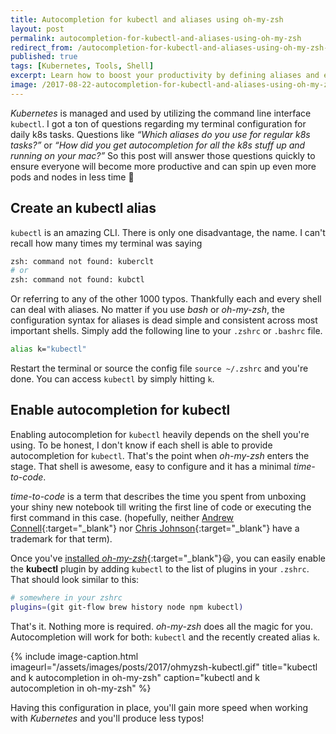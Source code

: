 ```yaml
---
title: Autocompletion for kubectl and aliases using oh-my-zsh
layout: post
permalink: autocompletion-for-kubectl-and-aliases-using-oh-my-zsh
redirect_from: /autocompletion-for-kubectl-and-aliases-using-oh-my-zsh-6b5295dc6dfb
published: true
tags: [Kubernetes, Tools, Shell]
excerpt: Learn how to boost your productivity by defining aliases and enable auto completion for kubectl
image: /2017-08-22-autocompletion-for-kubectl-and-aliases-using-oh-my-zsh.jpg
---
```

*Kubernetes* is managed and used by utilizing the command line interface `kubectl`. I got a ton of questions regarding my terminal configuration for daily k8s tasks. Questions like *“Which aliases do you use for regular k8s tasks?”* or *“How did you get autocompletion for all the k8s stuff up and running on your mac?”* 
So this post will answer those questions quickly to ensure everyone will become more productive and can spin up even more pods and nodes in less time 🚀

## Create an kubectl alias

`kubectl` is an amazing CLI. There is only one disadvantage, the name. I can't recall how many times my terminal was saying

```bash
zsh: command not found: kuberclt
# or
zsh: command not found: kubctl

```

Or referring to any of the other 1000 typos. Thankfully each and every shell can deal with aliases. No matter if you use *bash* or *oh-my-zsh*, the configuration syntax for aliases is dead simple and consistent across most important shells. Simply add the following line to your `.zshrc` or `.bashrc` file.

```bash
alias k="kubectl"

```

Restart the terminal or source the config file `source ~/.zshrc` and you're done. You can access `kubectl` by simply hitting `k`.

## Enable autocompletion for kubectl

Enabling autocompletion for `kubectl` heavily depends on the shell you're using. To be honest, I don't know if each shell is able to provide autocompletion for `kubectl`. That's the point when *oh-my-zsh* enters the stage. That shell is awesome, easy to configure and it has a minimal *time-to-code*.

*time-to-code* is a term that describes the time you spent from unboxing your shiny new notebook till writing the first line of code or executing the first command in this case. (hopefully, neither [Andrew Connell](https://twitter.com/andrewconnell){:target="_blank"} nor [Chris Johnson](https://twitter.com/c_f_johnson){:target="_blank"} have a trademark for that term).

Once you've [installed *oh-my-zsh*](http://ohmyz.sh/){:target="_blank"}😃, you can easily enable the **kubectl** plugin by adding `kubectl` to the list of plugins in your `.zshrc`. That should look similar to this:

```bash
# somewhere in your zshrc
plugins=(git git-flow brew history node npm kubectl)

```

That's it. Nothing more is required. *oh-my-zsh* does all the magic for you. Autocompletion will work for both: `kubectl` and the recently created alias `k`.

{% include image-caption.html imageurl="/assets/images/posts/2017/ohmyzsh-kubectl.gif" 
title="kubectl and k autocompletion in oh-my-zsh" caption="kubectl and k autocompletion in oh-my-zsh" %}

Having this configuration in place, you'll gain more speed when working with *Kubernetes* and you'll produce less typos!
